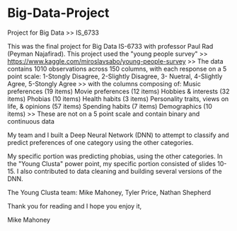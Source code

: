 # Big-Data-Project
Project for Big Data >> IS_6733

This was the final project for Big Data IS-6733 with professor Paul Rad (Peyman Najafirad).  This project used the "young people survey" >> https://www.kaggle.com/miroslavsabo/young-people-survey >> The data contains 1010 observations across 150 columns, with each response on a 5 point scale: 1-Stongly Disagree, 2-Slightly Disagree, 3- Nuetral, 4-Slightly Agree, 5-Stongly Agree >> with the columns composing of:
  Music preferences (19 items)
  Movie preferences (12 items)
  Hobbies & interests (32 items)
  Phobias (10 items)
  Health habits (3 items)
  Personality traits, views on life, & opinions (57 items)
  Spending habits (7 items)
  Demographics (10 items) >> These are not on a 5 point scale and contain binary and continuous data

My team and I built a Deep Neural Network (DNN) to attempt to classify and predict preferences of one category using the other categories.

My specific portion was predicting phobias, using the other categories.  In the "Young Clusta" power point, my specific portion consisted of slides 10-15.  I also contributed to data cleaning and building several versions of the DNN.

The Young Clusta team: Mike Mahoney, Tyler Price, Nathan Shepherd

Thank you for reading and I hope you enjoy it,

Mike Mahoney
